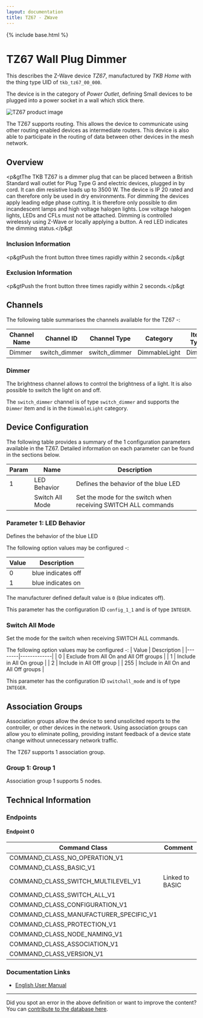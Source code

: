 ```yaml
---
layout: documentation
title: TZ67 - ZWave
---
```


{% include base.html %}

# TZ67 Wall Plug Dimmer
This describes the Z-Wave device *TZ67*, manufactured by *TKB Home* with the thing type UID of ```tkb_tz67_00_000```.

The device is in the category of *Power Outlet*, defining Small devices to be plugged into a power socket in a wall which stick there.

![TZ67 product image](https://opensmarthouse.org/zwavedatabase/158/image/)


The TZ67 supports routing. This allows the device to communicate using other routing enabled devices as intermediate routers.  This device is also able to participate in the routing of data between other devices in the mesh network.

## Overview

<p&gtThe TKB TZ67 is a dimmer plug that can be placed between a British Standard wall outlet for Plug Type G and electric devices, plugged in by cord. It can dim resistive loads up to 3500 W. The device is IP 20 rated and can therefore only be used in dry environments. For dimming the devices apply leading edge phase cutting. It is therefore only possible to dim incandescent lamps and high voltage halogen lights. Low voltage halogen lights, LEDs and CFLs must not be attached. Dimming is controlled wirelessly using Z-Wave or locally applying a button. A red LED indicates the dimming status.</p&gt

### Inclusion Information

<p&gtPush the front button three times rapidly within 2 seconds.</p&gt

### Exclusion Information

<p&gtPush the front button three times rapidly within 2 seconds.</p&gt

## Channels

The following table summarises the channels available for the TZ67 -:

| Channel Name | Channel ID | Channel Type | Category | Item Type |
|--------------|------------|--------------|----------|-----------|
| Dimmer | switch_dimmer | switch_dimmer | DimmableLight | Dimmer | 

### Dimmer
The brightness channel allows to control the brightness of a light.
            It is also possible to switch the light on and off.

The ```switch_dimmer``` channel is of type ```switch_dimmer``` and supports the ```Dimmer``` item and is in the ```DimmableLight``` category.



## Device Configuration

The following table provides a summary of the 1 configuration parameters available in the TZ67.
Detailed information on each parameter can be found in the sections below.

| Param | Name  | Description |
|-------|-------|-------------|
| 1 | LED Behavior | Defines the behavior of the blue LED |
|  | Switch All Mode | Set the mode for the switch when receiving SWITCH ALL commands |

### Parameter 1: LED Behavior

Defines the behavior of the blue LED

The following option values may be configured -:

| Value  | Description |
|--------|-------------|
| 0 | blue indicates off |
| 1 | blue indicates on |

The manufacturer defined default value is ```0``` (blue indicates off).

This parameter has the configuration ID ```config_1_1``` and is of type ```INTEGER```.

### Switch All Mode

Set the mode for the switch when receiving SWITCH ALL commands.

The following option values may be configured -:
| Value  | Description |
|--------|-------------|
| 0 | Exclude from All On and All Off groups |
| 1 | Include in All On group |
| 2 | Include in All Off group |
| 255 | Include in All On and All Off groups |

This parameter has the configuration ID ```switchall_mode``` and is of type ```INTEGER```.


## Association Groups

Association groups allow the device to send unsolicited reports to the controller, or other devices in the network. Using association groups can allow you to eliminate polling, providing instant feedback of a device state change without unnecessary network traffic.

The TZ67 supports 1 association group.

### Group 1: Group 1


Association group 1 supports 5 nodes.

## Technical Information

### Endpoints

#### Endpoint 0

| Command Class | Comment |
|---------------|---------|
| COMMAND_CLASS_NO_OPERATION_V1| |
| COMMAND_CLASS_BASIC_V1| |
| COMMAND_CLASS_SWITCH_MULTILEVEL_V1| Linked to BASIC|
| COMMAND_CLASS_SWITCH_ALL_V1| |
| COMMAND_CLASS_CONFIGURATION_V1| |
| COMMAND_CLASS_MANUFACTURER_SPECIFIC_V1| |
| COMMAND_CLASS_PROTECTION_V1| |
| COMMAND_CLASS_NODE_NAMING_V1| |
| COMMAND_CLASS_ASSOCIATION_V1| |
| COMMAND_CLASS_VERSION_V1| |

### Documentation Links

* [English User Manual](https://opensmarthouse.org/zwavedatabase/158/TZ67-User-Manual.pdf)

---

Did you spot an error in the above definition or want to improve the content?
You can [contribute to the database here](https://opensmarthouse.org/zwavedatabase/158).
